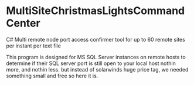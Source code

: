 # MultiSiteChristmasLightsCommandCenter
C# Multi remote node port access confirmer tool for up to 60 remote sites per instant per text file

This program is designed for MS SQL Server instances on remote hosts to determine if their SQL server port is still open to your local host
nothin more, and nothin less. but instead of solarwinds huge price tag, we needed something small and free so here it is. 
